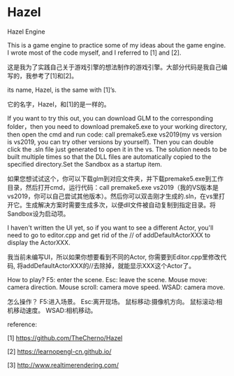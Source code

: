 # Hazel
Hazel Engine

This is a game engine to practice some of my ideas about the game engine. I wrote most of the code myself, and I referred to [1] and [2].

这是我为了实践自己关于游戏引擎的想法制作的游戏引擎。大部分代码是我自己编写的，我参考了[1]和[2]。


its name, Hazel, is the same with [1]’s.

它的名字，Hazel，和[1]的是一样的。


If you want to try this out, you can download GLM to the corresponding folder，then you need to download premake5.exe to your working directory, then open the cmd and run code: call premake5.exe vs2019(my vs version is vs2019, you can try other versions by yourself). Then you can double click the .sln file just generated to open it in the vs. The solution needs to be built multiple times so that the DLL files are automatically copied to the specified directory.Set the Sandbox as a startup item.

如果您想试试这个，你可以下载glm到对应文件夹，并下载premake5.exe到工作目录，然后打开cmd，运行代码：call premake5.exe vs2019（我的VS版本是vs2019，你可以自己尝试其他版本）。然后你可以双击刚才生成的.sln，在vs里打开它。生成解决方案时需要生成多次，以便dll文件被自动复制到指定目录。将Sandbox设为启动项。

I haven't written the UI yet, so if you want to see a different Actor, you'll need to go to editor.cpp and get rid of the // of addDefaultActorXXX to display the ActorXXX.

我当前未编写UI，所以如果你想要看到不同的Actor, 你需要到Editor.cpp里修改代码, 将addDefaultActorXXX的//去除掉，就能显示XXX这个Actor了。

How to play?
F5: enter the scene.
Esc: leave the scene.
Mouse move: camera direction.
Mouse scroll: camera move speed.
WSAD: camera move.

怎么操作？
F5:进入场景。
Esc:离开现场。
鼠标移动:摄像机方向。
鼠标滚动:相机移动速度。
WSAD:相机移动。


reference:

 [1] https://github.com/TheCherno/Hazel
 
 
 [2] https://learnopengl-cn.github.io/
 
 
 [3] http://www.realtimerendering.com/
 
 
